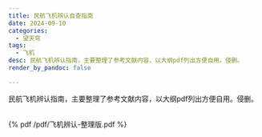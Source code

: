 ```yaml
---
title: 民航飞机辨认自查指南
date: 2024-09-10
categories:
  - 望天穹
tags:
  - 飞机
desc: 民航飞机辨认指南，主要整理了参考文献内容，以大纲pdf列出方便自用。侵删。
render_by_pandoc: false

---
```


民航飞机辨认指南，主要整理了参考文献内容，以大纲pdf列出方便自用。侵删。

<br>
{% pdf /pdf/飞机辨认-整理版.pdf %}
<br>